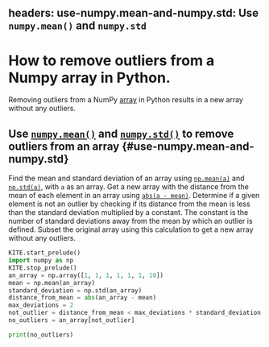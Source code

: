 headers:
    use-numpy.mean-and-numpy.std: Use `numpy.mean()` and `numpy.std`
---
# How to remove outliers from a Numpy array in Python.
Removing outliers from a NumPy [array](kite-sym:numpy.array) in Python results in a new array without any outliers.

## Use [`numpy.mean()`](kite-sym:numpy.mean) and [`numpy.std()`](kite-sym:numpy.std) to remove outliers from an array {#use-numpy.mean-and-numpy.std}
Find the mean and standard deviation of an array using [`np.mean(a)`](kite-sym:numpy.mean) and [`np.std(a)`](kite-sym:numpy.std), with `a` as an array. Get a new array with the distance from the mean of each element in an array using [`abs(a - mean)`](kite-sym:builtins.abs). Determine if a given element is not an outlier by checking if its distance from the mean is less than the standard deviation multiplied by a constant. The constant is the number of standard deviations away from the mean by which an outlier is defined. Subset the original array using this calculation to get a new array without any outliers.

```python
KITE.start_prelude()
import numpy as np
KITE.stop_prelude()
an_array = np.array([1, 1, 1, 1, 1, 1, 10])
mean = np.mean(an_array)
standard_deviation = np.std(an_array)
distance_from_mean = abs(an_array - mean)
max_deviations = 2
not_outlier = distance_from_mean < max_deviations * standard_deviation
no_outliers = an_array[not_outlier]

print(no_outliers)
```
